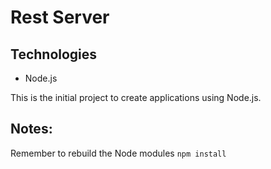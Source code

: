 # Rest Server

## Technologies

-   Node.js

This is the initial project to create applications using Node.js.

## Notes:

Remember to rebuild the Node modules `npm install`
